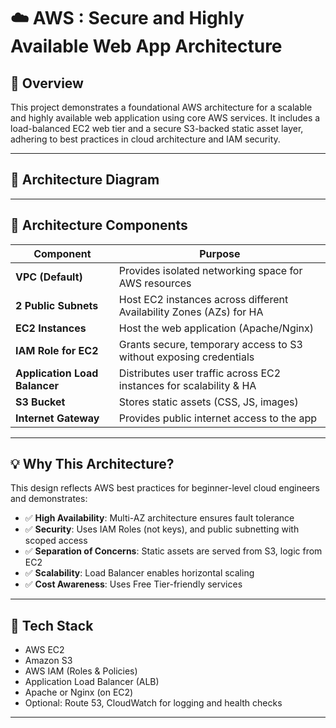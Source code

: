 # ☁️ AWS : Secure and Highly Available Web App Architecture

## 🚀 Overview

This project demonstrates a foundational AWS architecture for a scalable and highly available web application using core AWS services. It includes a load-balanced EC2 web tier and a secure S3-backed static asset layer, adhering to best practices in cloud architecture and IAM security.

---

## 📐 Architecture Diagram



---

## 🧱 Architecture Components

| Component                | Purpose                                                                 |
|--------------------------|-------------------------------------------------------------------------|
| **VPC (Default)**        | Provides isolated networking space for AWS resources                   |
| **2 Public Subnets**     | Host EC2 instances across different Availability Zones (AZs) for HA     |
| **EC2 Instances**        | Host the web application (Apache/Nginx)                                |
| **IAM Role for EC2**     | Grants secure, temporary access to S3 without exposing credentials      |
| **Application Load Balancer** | Distributes user traffic across EC2 instances for scalability & HA |
| **S3 Bucket**            | Stores static assets (CSS, JS, images)                                 |
| **Internet Gateway**     | Provides public internet access to the app                             |

---

## 💡 Why This Architecture?

This design reflects AWS best practices for beginner-level cloud engineers and demonstrates:

- ✅ **High Availability**: Multi-AZ architecture ensures fault tolerance
- ✅ **Security**: Uses IAM Roles (not keys), and public subnetting with scoped access
- ✅ **Separation of Concerns**: Static assets are served from S3, logic from EC2
- ✅ **Scalability**: Load Balancer enables horizontal scaling
- ✅ **Cost Awareness**: Uses Free Tier-friendly services

---

## 🔧 Tech Stack

- AWS EC2
- Amazon S3
- AWS IAM (Roles & Policies)
- Application Load Balancer (ALB)
- Apache or Nginx (on EC2)
- Optional: Route 53, CloudWatch for logging and health checks

---



